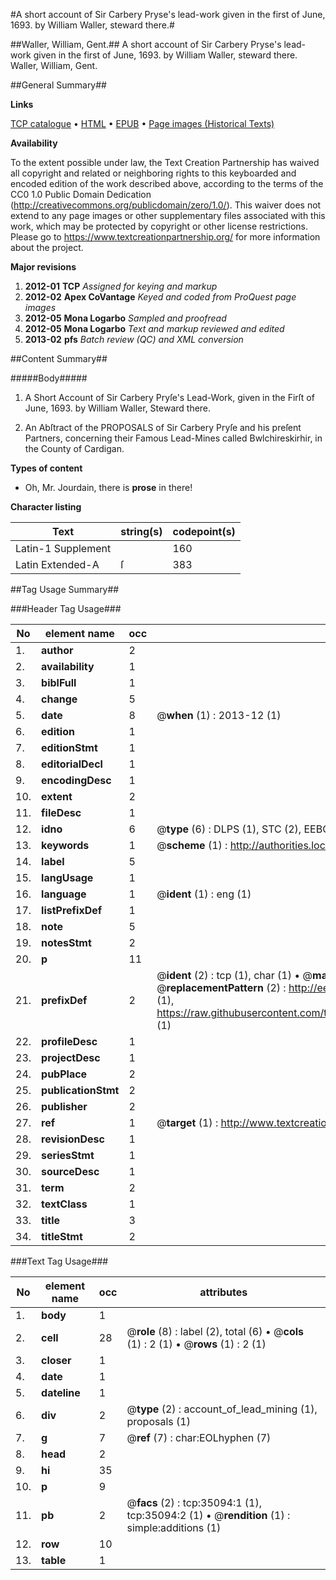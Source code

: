 #A short account of Sir Carbery Pryse's lead-work given in the first of June, 1693. by William Waller, steward there.#

##Waller, William, Gent.##
A short account of Sir Carbery Pryse's lead-work given in the first of June, 1693. by William Waller, steward there.
Waller, William, Gent.

##General Summary##

**Links**

[TCP catalogue](http://www.ota.ox.ac.uk/tcp/)  • 
[HTML](http://tei.it.ox.ac.uk/tcp/Texts-HTML/free/A60/A60034.html)  • 
[EPUB](http://tei.it.ox.ac.uk/tcp/Texts-EPUB/free/A60/A60034.epub) • 
[Page images (Historical Texts)](https://historicaltexts.jisc.ac.uk/eebo-99830641e)

**Availability**

To the extent possible under law, the Text Creation Partnership has waived all copyright and related or neighboring rights to this keyboarded and encoded edition of the work described above, according to the terms of the CC0 1.0 Public Domain Dedication (http://creativecommons.org/publicdomain/zero/1.0/). This waiver does not extend to any page images or other supplementary files associated with this work, which may be protected by copyright or other license restrictions. Please go to https://www.textcreationpartnership.org/ for more information about the project.

**Major revisions**

1. __2012-01__ __TCP__ *Assigned for keying and markup*
1. __2012-02__ __Apex CoVantage__ *Keyed and coded from ProQuest page images*
1. __2012-05__ __Mona Logarbo__ *Sampled and proofread*
1. __2012-05__ __Mona Logarbo__ *Text and markup reviewed and edited*
1. __2013-02__ __pfs__ *Batch review (QC) and XML conversion*

##Content Summary##

#####Body#####

1. A Short Account of Sir Carbery Pryſe's Lead-Work, given in the Firſt of June, 1693. by William Waller, Steward there.

1. An Abſtract of the PROPOSALS of Sir Carbery Pryſe and his preſent Partners, concerning their Famous Lead-Mines called Bwlchireskirhir, in the County of Cardigan.

**Types of content**

  * Oh, Mr. Jourdain, there is **prose** in there!

**Character listing**


|Text|string(s)|codepoint(s)|
|---|---|---|
|Latin-1 Supplement| |160|
|Latin Extended-A|ſ|383|

##Tag Usage Summary##

###Header Tag Usage###

|No|element name|occ|attributes|
|---|---|---|---|
|1.|__author__|2||
|2.|__availability__|1||
|3.|__biblFull__|1||
|4.|__change__|5||
|5.|__date__|8| @__when__ (1) : 2013-12 (1)|
|6.|__edition__|1||
|7.|__editionStmt__|1||
|8.|__editorialDecl__|1||
|9.|__encodingDesc__|1||
|10.|__extent__|2||
|11.|__fileDesc__|1||
|12.|__idno__|6| @__type__ (6) : DLPS (1), STC (2), EEBO-CITATION (1), PROQUEST (1), VID (1)|
|13.|__keywords__|1| @__scheme__ (1) : http://authorities.loc.gov/ (1)|
|14.|__label__|5||
|15.|__langUsage__|1||
|16.|__language__|1| @__ident__ (1) : eng (1)|
|17.|__listPrefixDef__|1||
|18.|__note__|5||
|19.|__notesStmt__|2||
|20.|__p__|11||
|21.|__prefixDef__|2| @__ident__ (2) : tcp (1), char (1)  •  @__matchPattern__ (2) : ([0-9\-]+):([0-9IVX]+) (1), (.+) (1)  •  @__replacementPattern__ (2) : http://eebo.chadwyck.com/downloadtiff?vid=$1&page=$2 (1), https://raw.githubusercontent.com/textcreationpartnership/Texts/master/tcpchars.xml#$1 (1)|
|22.|__profileDesc__|1||
|23.|__projectDesc__|1||
|24.|__pubPlace__|2||
|25.|__publicationStmt__|2||
|26.|__publisher__|2||
|27.|__ref__|1| @__target__ (1) : http://www.textcreationpartnership.org/docs/. (1)|
|28.|__revisionDesc__|1||
|29.|__seriesStmt__|1||
|30.|__sourceDesc__|1||
|31.|__term__|2||
|32.|__textClass__|1||
|33.|__title__|3||
|34.|__titleStmt__|2||


###Text Tag Usage###

|No|element name|occ|attributes|
|---|---|---|---|
|1.|__body__|1||
|2.|__cell__|28| @__role__ (8) : label (2), total (6)  •  @__cols__ (1) : 2 (1)  •  @__rows__ (1) : 2 (1)|
|3.|__closer__|1||
|4.|__date__|1||
|5.|__dateline__|1||
|6.|__div__|2| @__type__ (2) : account_of_lead_mining (1), proposals (1)|
|7.|__g__|7| @__ref__ (7) : char:EOLhyphen (7)|
|8.|__head__|2||
|9.|__hi__|35||
|10.|__p__|9||
|11.|__pb__|2| @__facs__ (2) : tcp:35094:1 (1), tcp:35094:2 (1)  •  @__rendition__ (1) : simple:additions (1)|
|12.|__row__|10||
|13.|__table__|1||
